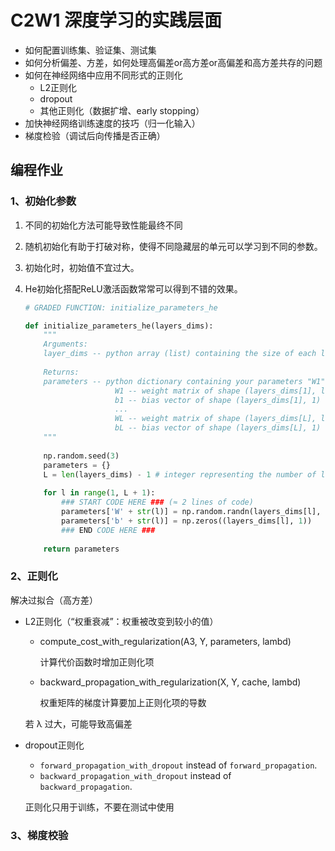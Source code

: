 # C2W1 深度学习的实践层面

- 如何配置训练集、验证集、测试集
- 如何分析偏差、方差，如何处理高偏差or高方差or高偏差和高方差共存的问题
- 如何在神经网络中应用不同形式的正则化
  - L2正则化
  - dropout
  - 其他正则化（数据扩增、early stopping）
- 加快神经网络训练速度的技巧（归一化输入）
- 梯度检验（调试后向传播是否正确）



## 编程作业

### 1、初始化参数

1. 不同的初始化方法可能导致性能最终不同

2. 随机初始化有助于打破对称，使得不同隐藏层的单元可以学习到不同的参数。

3. 初始化时，初始值不宜过大。

4. He初始化搭配ReLU激活函数常常可以得到不错的效果。

   ```python
   # GRADED FUNCTION: initialize_parameters_he
   
   def initialize_parameters_he(layers_dims):
       """
       Arguments:
       layer_dims -- python array (list) containing the size of each layer.
       
       Returns:
       parameters -- python dictionary containing your parameters "W1", "b1", ..., "WL", "bL":
                       W1 -- weight matrix of shape (layers_dims[1], layers_dims[0])
                       b1 -- bias vector of shape (layers_dims[1], 1)
                       ...
                       WL -- weight matrix of shape (layers_dims[L], layers_dims[L-1])
                       bL -- bias vector of shape (layers_dims[L], 1)
       """
       
       np.random.seed(3)
       parameters = {}
       L = len(layers_dims) - 1 # integer representing the number of layers
        
       for l in range(1, L + 1):
           ### START CODE HERE ### (≈ 2 lines of code)
           parameters['W' + str(l)] = np.random.randn(layers_dims[l], layers_dims[l - 1]) * np.sqrt(2 / layers_dims[l - 1])
           parameters['b' + str(l)] = np.zeros((layers_dims[l], 1))
           ### END CODE HERE ###
           
       return parameters
   ```

   

### 2、正则化

解决过拟合（高方差）

- L2正则化（“权重衰减”：权重被改变到较小的值）

  - compute_cost_with_regularization(A3, Y, parameters, lambd)

    计算代价函数时增加正则化项

  - backward_propagation_with_regularization(X, Y, cache, lambd)

    权重矩阵的梯度计算要加上正则化项的导数

  若 λ 过大，可能导致高偏差

- dropout正则化

  - `forward_propagation_with_dropout` instead of `forward_propagation`.
  - `backward_propagation_with_dropout` instead of `backward_propagation`.

  正则化只用于训练，不要在测试中使用

### 3、梯度校验



